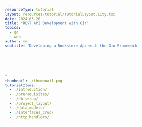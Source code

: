 ```yaml
---
resourceType: tutorial
layout: resources/tutorial/TutorialLayout.11ty.tsx
date: 2024-03-20
title: "REST API Development with Gin"
topics:
  - go
  - web
author: mm
subtitle: "Developing a Bookstore App with the Gin Framework






"
thumbnail: ./thumbnail.png
tutorialItems:
  - ./introduction/
  - ./prerequisites/
  - ./db_setup/
  - ./project_layout/
  - ./data_models/
  - ./interfaces_crud/
  - ./http_handlers/
---
```


